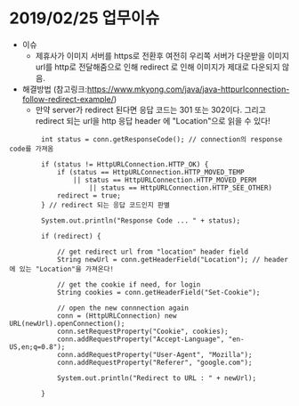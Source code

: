 # 2019/02/25 업무이슈
- 이슈
  - 제휴사가 이미지 서버를 https로 전환후 여전히 우리쪽 서버가 다운받을 이미지 url를 http로 전달해줌으로 인해 redirect 로 인해 이미지가 제대로 다운되지 않음.
- 해결방법 
(참고링크:https://www.mkyong.com/java/java-httpurlconnection-follow-redirect-example/)
  - 만약 server가 redirect 된다면 응답 코드는 301 또는 302이다. 그리고 redirect 되는 url을 http 응답 header 에 "Location"으로 읽을 수 있다!

~~~
        int status = conn.getResponseCode(); // connection의 response code를 가져옴
    
    	if (status != HttpURLConnection.HTTP_OK) {
    		if (status == HttpURLConnection.HTTP_MOVED_TEMP
    			|| status == HttpURLConnection.HTTP_MOVED_PERM
    				|| status == HttpURLConnection.HTTP_SEE_OTHER)
    		redirect = true;
    	} // redirect 되는 응답 코드인지 판별
    
    	System.out.println("Response Code ... " + status);
    
    	if (redirect) {
    
    		// get redirect url from "location" header field
    		String newUrl = conn.getHeaderField("Location"); // header 에 있는 "Location"을 가져온다!
    
    		// get the cookie if need, for login
    		String cookies = conn.getHeaderField("Set-Cookie");
    
    		// open the new connnection again
    		conn = (HttpURLConnection) new URL(newUrl).openConnection();
    		conn.setRequestProperty("Cookie", cookies);
    		conn.addRequestProperty("Accept-Language", "en-US,en;q=0.8");
    		conn.addRequestProperty("User-Agent", "Mozilla");
    		conn.addRequestProperty("Referer", "google.com");
    								
    		System.out.println("Redirect to URL : " + newUrl);
    
    	}
~~~    	
